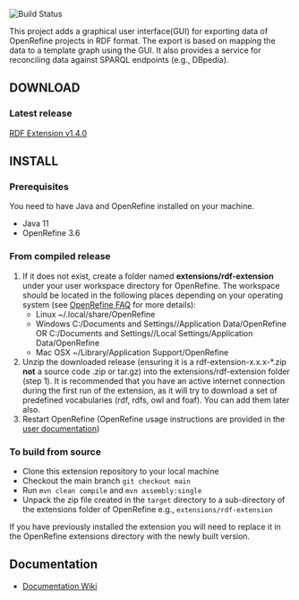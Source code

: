 ![Build Status](https://github.com/stkenny/grefine-rdf-extension/workflows/Java%20CI%20with%20Maven/badge.svg)

This project adds a graphical user interface(GUI) for exporting data of OpenRefine projects in RDF format. The export is based on mapping the data to a template graph using the GUI. It also provides a service for reconciling data against SPARQL endpoints (e.g., DBpedia).

## DOWNLOAD

### Latest release

[RDF Extension v1.4.0](https://github.com/stkenny/grefine-rdf-extension/releases/download/v1.4.0/rdf-extension-1.4.0.zip)

## INSTALL

### Prerequisites

You need to have Java and OpenRefine installed on your machine.
  * Java 11
  * OpenRefine 3.6

### From compiled release

1. If it does not exist, create a folder named **extensions/rdf-extension** under your user workspace directory for OpenRefine. The workspace should be located in the following places depending on your operating system (see [OpenRefine FAQ](https://github.com/OpenRefine/OpenRefine/wiki/FAQ-Where-Is-Data-Stored) for more details):
    * Linux ~/.local/share/OpenRefine
    * Windows C:/Documents and Settings/<user>/Application Data/OpenRefine OR C:/Documents and Settings/<user>/Local Settings/Application Data/OpenRefine
    * Mac OSX ~/Library/Application Support/OpenRefine
2. Unzip the downloaded release (ensuring it is a rdf-extension-x.x.x-*.zip **not** a source code .zip or tar.gz) into the extensions/rdf-extension folder (step 1).
It is recommended that you have an active internet connection during the first run of the extension, as it will try to download a set of predefined vocabularies (rdf, rdfs, owl and foaf). You can add them later also.
3. Restart OpenRefine (OpenRefine usage instructions are provided in the [user documentation](https://github.com/OpenRefine/OpenRefine/wiki/Installation-Instructions#release-version))

### To build from source
- Clone this extension repository to your local machine
- Checkout the main branch `git checkout main`
- Run `mvn clean compile` and `mvn assembly:single`
- Unpack the zip file created in the `target` directory to a sub-directory of the extensions folder of OpenRefine e.g., `extensions/rdf-extension`

If you have previously installed the extension you will need to replace it in the OpenRefine extensions directory with the newly built version.

## Documentation
* [Documentation Wiki](https://github.com/stkenny/grefine-rdf-extension/wiki)
